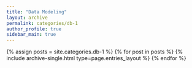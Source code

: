 ```yaml
---
title: "Data Modeling"
layout: archive
permalink: categories/db-1
author_profile: true
sidebar_main: true
---
```


{% assign posts = site.categories.db-1 %}
{% for post in posts %} {% include archive-single.html type=page.entries_layout %} {% endfor %}